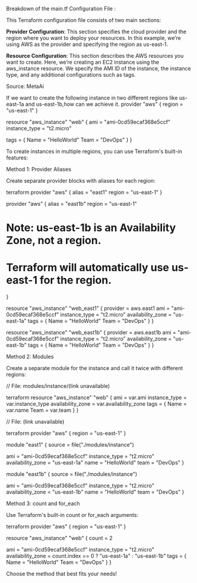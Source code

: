Breakdown of the main.tf Configuration File :

This Terraform configuration file consists of two main sections:

**Provider Configuration**: This section specifies the cloud provider and the region where you want to deploy your resources. In this example, we’re using AWS as the provider and specifying the region as us-east-1.

**Resource Configuration**: This section describes the AWS resources you want to create. Here, we’re creating an EC2 instance using the aws_instance resource. We specify the AMI ID of the instance, the instance type, and any additional configurations such as tags.


Source: MetaAi

If we want to create the following instance in two different regions like us-east-1a and us-east-1b,how can we achieve it.  provider "aws" {
  region = "us-east-1"
}

resource "aws_instance" "web" { 
  ami = "ami-0cd59ecaf368e5ccf"
  instance_type = "t2.micro"
  
 tags = { 
   Name = "HelloWorld"
   Team = "DevOps"
  } 
}


To create instances in multiple regions, you can use Terraform's built-in features:

Method 1: Provider Aliases

Create separate provider blocks with aliases for each region:


terraform
provider "aws" {
  alias  = "east1"
  region = "us-east-1"
}

provider "aws" {
  alias  = "east1b"
  region = "us-east-1"
  # Note: us-east-1b is an Availability Zone, not a region.
  # Terraform will automatically use us-east-1 for the region.
}

resource "aws_instance" "web_east1" {
  provider = aws.east1
  ami           = "ami-0cd59ecaf368e5ccf"
  instance_type = "t2.micro"
  availability_zone = "us-east-1a"
  tags = {
    Name = "HelloWorld"
    Team = "DevOps"
  }
}

resource "aws_instance" "web_east1b" {
  provider = aws.east1b
  ami           = "ami-0cd59ecaf368e5ccf"
  instance_type = "t2.micro"
  availability_zone = "us-east-1b"
  tags = {
    Name = "HelloWorld"
    Team = "DevOps"
  }
}


Method 2: Modules

Create a separate module for the instance and call it twice with different regions:

// File: modules/instance/(link unavailable)

terraform
resource "aws_instance" "web" {
  ami           = var.ami
  instance_type = var.instance_type
  availability_zone = var.availability_zone
  tags = {
    Name = var.name
    Team = var.team
  }
}


// File: (link unavailable)

terraform
provider "aws" {
  region = "us-east-1"
}

module "east1" {
  source = file("./modules/instance")

  ami           = "ami-0cd59ecaf368e5ccf"
  instance_type = "t2.micro"
  availability_zone = "us-east-1a"
  name        = "HelloWorld"
  team        = "DevOps"
}

module "east1b" {
  source = file("./modules/instance")

  ami           = "ami-0cd59ecaf368e5ccf"
  instance_type = "t2.micro"
  availability_zone = "us-east-1b"
  name        = "HelloWorld"
  team        = "DevOps"
}


Method 3: count and for_each

Use Terraform's built-in count or for_each arguments:


terraform
provider "aws" {
  region = "us-east-1"
}

resource "aws_instance" "web" {
  count = 2

  ami           = "ami-0cd59ecaf368e5ccf"
  instance_type = "t2.micro"
  availability_zone = count.index == 0 ? "us-east-1a" : "us-east-1b"
  tags = {
    Name = "HelloWorld"
    Team = "DevOps"
  }
}


Choose the method that best fits your needs!

